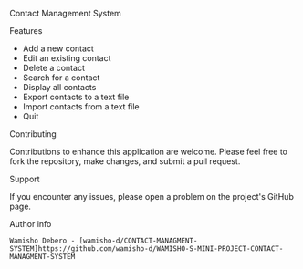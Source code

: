 Contact Management System

Features

 - Add a new contact
 - Edit an existing contact
 - Delete a contact
 - Search for a contact
 - Display all contacts
 - Export contacts to a text file
 - Import contacts from a text file
 - Quit

Contributing

  Contributions to enhance this application are welcome. Please feel free to fork the repository, make changes, and submit a pull request.

Support

  If you encounter any issues, please open a problem on the project's GitHub page.

Author info

    Wamisho Debero - [wamisho-d/CONTACT-MANAGMENT-SYSTEM]https://github.com/wamisho-d/WAMISHO-S-MINI-PROJECT-CONTACT-MANAGMENT-SYSTEM
